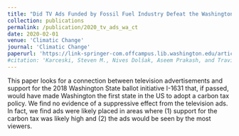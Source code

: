 ```yaml
---
title: "Did TV Ads Funded by Fossil Fuel Industry Defeat the Washington Carbon Tax?"
collection: publications
permalink: /publication/2020_tv_ads_wa_ct 
date: 2020-02-01
venue: 'Climatic Change'
journal: 'Climatic Change'
paperurl: 'https://link-springer-com.offcampus.lib.washington.edu/article/10.1007/s10584-019-02626-z'
#citation: 'Karceski, Steven M., Nives Dolšak, Aseem Prakash, and Travis N. Ridout. (2020). "Did TV Ads Funded by Fossil Fuel Industry Defeat the Washington Carbon Tax?"; <i>Journal 1</i>. 158, 301–307. 
--- 
```

This paper looks for a connection between television advertisements and support for the 2018 Washington State ballot initiative I-1631 that, if passed, would have made Washington the first state in the US to adopt a carbon tax policy. We find no evidence of a suppressive effect from the television ads. In fact, we find ads were likely placed in areas where (1) support for the carbon tax was likely high and (2) the ads would be seen by the most viewers. 

